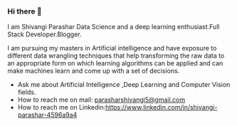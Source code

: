 ### Hi there 👋

I am Shivangi Parashar Data Science and a deep learning enthusiast.Full Stack Developer.Blogger.

I am pursuing my masters in Artificial intelligence and have exposure to different data wrangling techniques that help transforming the raw data to an appropriate form on which learning algorithms can be applied and can make machines learn  and come up with a set of decisions.

-  Ask me about Artificial Intelligence ,Deep Learning  and Computer Vision fields.
- How to reach me on mail: parasharshivangi5@gmail.com
- How to reach me on Linkedin:https://www.linkedin.com/in/shivangi-parashar-4596a9a4
